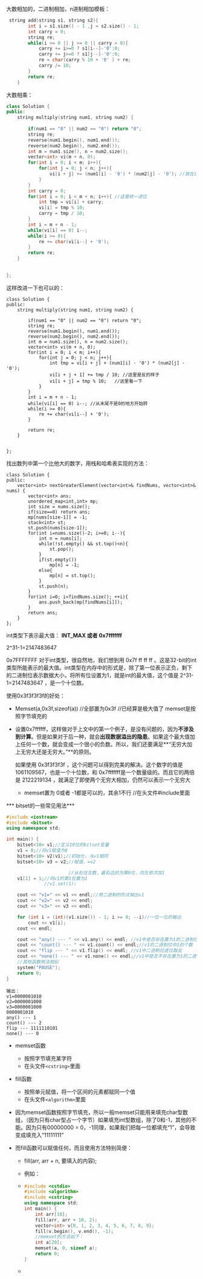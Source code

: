 

大数相加的，二进制相加，n进制相加模板：

```c++
 string add(string s1, string s2){
        int i = s1.size() - 1 ,j = s2.size() - 1;
        int carry = 0;
        string re;
        while(i >= 0 || j >= 0 || carry > 0){
            carry += i>=0 ? s1[i--]-'0':0;
            carry += j>=0 ? s1[j--]-'0':0;
            re = char(carry % 10 + '0' ) + re;
            carry /= 10;
        }
        return re;
    }
```

大数相乘：

```c++
class Solution {
public:
    string multiply(string num1, string num2) {
        
        if(num1 == "0" || num2 == "0") return "0";
        string re;
        reverse(num1.begin(), num1.end());
        reverse(num2.begin(), num2.end());
        int m = num1.size(), n = num2.size();
        vector<int> vi(m + n, 0);
        for(int i = 0; i < m; i++){
            for(int j = 0; j < n; j++){
                vi[i + j] += (num1[i] - '0') * (num2[j] - '0'); //放在i+j位，这里先不考虑进位
            }
        }
        int carry = 0;
        for(int i = 0; i < m + n; i++){ //这里统一进位
            int tmp = vi[i] + carry;
            vi[i] = tmp % 10;
            carry = tmp / 10;
        }
        int i = m + n - 1;
        while(vi[i] == 0) i--;
        while(i >= 0){
            re += char(vi[i--] + '0');
        }
        return re;
    }
    
   
};
```

这样改进一下也可以的：

```
class Solution {
public:
    string multiply(string num1, string num2) {
        
        if(num1 == "0" || num2 == "0") return "0";
        string re;
        reverse(num1.begin(), num1.end());
        reverse(num2.begin(), num2.end());
        int m = num1.size(), n = num2.size();
        vector<int> vi(m + n, 0);
        for(int i = 0; i < m; i++){
            for(int j = 0; j < n; j++){
                int tmp = vi[i + j] + (num1[i] - '0') * (num2[j] - '0');
                vi[i + j + 1] += tmp / 10; //这里是反的样子
                vi[i + j] = tmp % 10;   //这里看一下
            }
        }
        int i = m + n - 1;
        while(vi[i] == 0) i--; //从末尾不是0的地方开始转
        while(i >= 0){
            re += char(vi[i--] + '0');
        }
        
        return re;
    }
    
   
};
```





找出数列中第一个比他大的数字，用栈和哈希表实现的方法：

```
class Solution {
public:
    vector<int> nextGreaterElement(vector<int>& findNums, vector<int>& nums) {
        vector<int> ans;
        unordered_map<int,int> mp;
        int size = nums.size();
        if(size==0) return ans;
        mp[nums[size-1]] = -1;
        stack<int> st;
        st.push(nums[size-1]);
        for(int i=nums.size()-2; i>=0; i--){
            int n = nums[i];
            while(!st.empty() && st.top()<n){
                st.pop();
            }
            if(st.empty())
                mp[n] = -1;
            else{
                mp[n] = st.top();
            }
            st.push(n);
        }
        for(int i=0; i<findNums.size(); ++i){
            ans.push_back(mp[findNums[i]]);
        }
        return ans;
    }
};
```



int类型下表示最大值： **INT_MAX  或者 0x7fffffff**

2^31-1=2147483647

0x7FFFFFFF  对于int类型，很自然地，我们想到用 0x7f ff ff ff 。这是32-bit的int类型所能表示的最大值。int类型在内存中的形式是，除了第一位表示正负，剩下的二进制位表示数据大小，将所有位设置为1，就是int的最大值，这个值是 2^31-1=2147483647 ，是一个十位数。

使用0x3f3f3f3f的好处：

* Memset(a,0x3f,sizeof(a))  //全部置为0x3f //已经算是极大值了  memset是按照字节填充的

* 设置0x7ffffff，这样做对于上文中的第一个例子，是没有问题的，因为**不涉及到计算**。但是如果对于后一种，就会**出现数据溢出的隐患**。如果这个最大值加上任何一个数，就会变成一个很小的负数。所以，我们还要满足**“无穷大加上无穷大还是无穷大。”**的原则。

  如果使用 0x3f3f3f3f ，这个问题可以得到完美的解决。这个数字的值是 1061109567，也是一个十位数，和 0x7fffffff是一个数量级的。而且它的两倍是 2122219134 ，就满足了即使两个无穷大相加，仍然可以表示一个无穷大

  * memset置为 0或者 -1都是可以的，其余1不行 //在头文件#include<cstring>里面



*** bitset的一些常见用法***

```c++
#include <iostream>
#include <bitset>
using namespace std;

int main() {
	bitset<10> v1;//定义10位的bitset变量
	v1 = 8;//将v1赋值为8
	bitset<10> v2(v1);//初始化，与v1相同
	bitset<10> v3 = v2;//赋值，=v2

					   //从右往左数，最右边的为第0位，向左依次加1
	v1[1] = 1;//将v1的第1位置为1
			  //v1.set(1);

	cout << "v1=" << v1 << endl;//用二进制的形式输出v1
	cout << "v2=" << v2 << endl;
	cout << "v3=" << v3 << endl;

	for (int i = (int)(v1.size()) - 1; i >= 0; --i)//一位一位的输出
		cout << v1[i];
	cout << endl;

	cout << "any() --- " << v1.any() << endl; //v1中是否存在置为1的二进制位
	cout << "count() --- " << v1.count() << endl;//v1的二进制位中1的个数
	cout << "flip --- " << v1.flip() << endl; //v1中二进制位逐位取反
	cout << "none() --- " << v1.none() << endl;//v1中是否不存在置为1的二进制位
	//其他函数用法相似
	system("PAUSE");
	return 0;
}

```

```
输出：
v1=0000001010
v2=0000001000
v3=0000001000
0000001010
any() --- 1
count() --- 2
flip --- 1111110101
none() --- 0
```









- memset函数

  - 按照字节填充某字符
  - 在头文件`<cstring>`里面

- fill函数

  - 按照单元赋值，将一个区间的元素都赋同一个值
  - 在头文件`<algorithm>`里面

- 因为memset函数按照字节填充，所以一般memset只能用来填充char型数组，（因为只有char型占一个字节）如果填充int型数组，除了0和-1，其他的不能。因为只有00000000 = 0，-1同理，如果我们把每一位都填充“1”，会导致变成填充入“11111111”

- 而fill函数可以赋值任何，而且使用方法特别简便：

  - fill(arr, arr + n, 要填入的内容);

  - 例如：

  - ```c++
    #include <cstdio>
    #include <algorithm>
    #include <cstring>
    using namespace std;
    int main() {
        int arr[10];
        fill(arr, arr + 10, 2);
        vector<int> v{0, 1, 2, 3, 4, 5, 6, 7, 8, 9};
        fill(v.begin(), v.end(), -1);
        //memset的方法如下：
        int a[20];
        memset(a, 0, sizeof a);
        return 0;
    }
    ```

  - 
